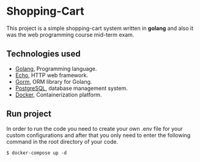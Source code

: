 # Shopping-Cart

This project is a simple shopping-cart system written in **golang** and also it was the web programming course mid-term exam.

## Technologies used

- [Golang](https://golang.org/), Programming language.
- [Echo](https://echo.labstack.com/), HTTP web framework.
- [Gorm](https://gorm.io/), ORM library for Golang.
- [PostgreSQL](https://www.postgresql.org/), database management system.
- [Docker](https://www.docker.com/), Containerization platform.

## Run project

In order to run the code you need to create your own .env file for your custom configurations and after that
you only need to enter the following command in the root directory of your code.

```shell
$ docker-compose up -d
```
